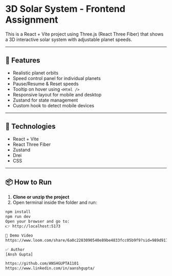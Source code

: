 # 3D Solar System - Frontend Assignment

This is a React + Vite project using Three.js (React Three Fiber) that shows a 3D interactive solar system with adjustable planet speeds.

---

## 🚀 Features

- Realistic planet orbits
- Speed control panel for individual planets
- Pause/Resume & Reset speeds
- Tooltip on hover using `<Html />`
- Responsive layout for mobile and desktop
- Zustand for state management
- Custom hook to detect mobile devices

---

## 🧠 Technologies

- React + Vite
- React Three Fiber
- Zustand
- Drei
- CSS

---

## 📦 How to Run

1. **Clone or unzip the project**
2. Open terminal inside the folder and run:

```bash
npm install
npm run dev
Open your browser and go to:
👉 http://localhost:5173

🎥 Demo Video
https://www.loom.com/share/6a0c2203090540e89be4833fcc05b9f9?sid=989d9175-4757-48d4-b486-1d4c83abd83f

✅ Author
[Ansh Gupta]

https://github.com/ANSHGUPTA1101
https://www.linkedin.com/in/aanshgupta/
```
